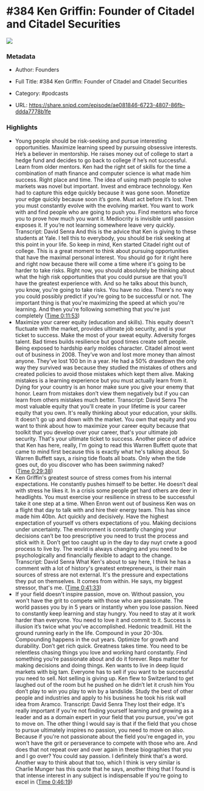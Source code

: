 # #384 Ken Griffin: Founder of Citadel and Citadel Securities

![](https://wsrv.nl/?url=https%3A%2F%2Fimage.simplecastcdn.com%2Fimages%2F6be45683-ba3d-4814-b870-8f3c8078f30b%2F98df74ec-9fae-423d-906a-b6118c773757%2F3000x3000%2Ffounders-20-thumbnail-203.jpg%3Faid%3Drss_feed&w=100&h=100)

### Metadata

- Author: Founders
- Full Title: #384 Ken Griffin: Founder of Citadel and Citadel Securities
- Category: #podcasts



- URL: https://share.snipd.com/episode/ae081846-6723-4807-86fb-ddda7778b1fe

### Highlights

- Young people should be risk-seeking and pursue interesting opportunities. Maximize learning speed by pursuing obsessive interests. He’s a believer in mentorship. He raises money out of college to start a hedge fund and decides to go back to college if he’s not successful. Learn from older mentors. Ken had the right set of skills for the time a combination of math finance and computer science is what made him success. Right place and time. The idea of using math people to solve markets was novel but important. Invest and embrace technology. Ken had to capture this edge quickly because it was gone soon. Monetize your edge quickly because soon it’s gone. Must act before it’s lost. Then you must constantly evolve with the evolving market. You want to work with and find people who are going to push you. Find mentors who force you to prove how much you want it. Mediocrity is invisible until passion exposes it. If you’re not learning somewhere leave very quickly.
  Transcript:
  David Senra
  And this is the advice that Ken is giving to these students at Yale. I tell this to everybody, you should be risk seeking at this point in your life. So keep in mind, Ken started Citadel right out of college. This is a great moment to think about pursuing opportunities that have the maximal personal interest. You should go for it right here and right now because there will come a time where it's going to be harder to take risks. Right now, you should absolutely be thinking about what the high risk opportunities that you could pursue are that you'll have the greatest experience with. And so he talks about this bunch, you know, you're going to take risks. You have no idea. There's no way you could possibly predict if you're going to be successful or not. The important thing is that you're maximizing the speed at which you're learning. And then you're following something that you're just completely ([Time 0:11:53](https://share.snipd.com/snip/5b2382fa-e0a9-48d6-a19c-d91a1afdcfdc))
- Maximize your career equity (education and skills). This equity doesn't fluctuate with the market, provides ultimate job security, and is your ticket to success. Make the most of your sweat equity. Adversity forges talent. Bad times builds resilience but good times create soft people. Being exposed to hardship early moldes character. Citadel almost went out of business in 2008. They’ve won and lost more money than almost anyone. They’ve lost 100 bn in a year. He had a 50% drawdown the only way they survived was because they studied the mistakes of others and created policies to avoid those mistakes which kept them alive. Making mistakes is a learning experience but you must actually learn from it. Dying for your country is an honor make sure you give your enemy that honor. Learn from mistakes don’t view them negatively but if you can learn from others mistakes much better.
  Transcript:
  David Senra
  The most valuable equity that you'll create in your lifetime is your career equity that you own. It's really thinking about your education, your skills. It doesn't go up and down with the market. You own that equity and you want to think about how to maximize your career equity because that toolkit that you develop over your career, that's your ultimate job security. That's your ultimate ticket to success. Another piece of advice that Ken has here, really, I'm going to read this Warren Buffett quote that came to mind first because this is exactly what he's talking about. So Warren Buffett says, a rising tide floats all boats. Only when the tide goes out, do you discover who has been swimming naked? ([Time 0:29:38](https://share.snipd.com/snip/3f4924ab-4ac7-4fcb-8312-a8331cb4600a))
- Ken Griffin's greatest source of stress comes from his internal expectations. He constantly pushes himself to be better. He doesn’t deal with stress he likes it. In a crisis some people get hard others are deer in headlights. You must exercise your resilience in stress to be successful take it one step at a time. When Enron went out of business Ken was on a flight that day to talk with and hire their energy team. This has since made him 40bn. Act quickly and decisively. Have the highest expectation of yourself vs others expectations of you. Making decisions under uncertainty. The environment is constantly changing your decisions can’t be too prescriptive you need to trust the process and stick with it. Don’t get too caught up in the day to day nuyt crwte a good process to live by. The world is always changing and you need to be psychologically and financially flexible to adapt to the change.
  Transcript:
  David Senra
  What Ken's about to say here, I think he has a comment with a lot of history's greatest entrepreneurs, is their main sources of stress are not external. It's the pressure and expectations they put on themselves. It comes from within. He says, my biggest stressor, that's me. ([Time 0:41:33](https://share.snipd.com/snip/92f28580-688a-49e4-b8bd-639e172d9ca4))
- If your field doesn't inspire passion, move on. Without passion, you won't have the grit to compete with those who are passionate. The world passes you by in 5 years or instantly when you lose passion. Need to constantly keep learning and stay hungry. You need to stay at it work harder than everyone. You need to love it and commit to it. Success is illusion it’s twice what you’ve accomplished. Hedonic treadmill. Hit the ground running early in the life. Compound in your 20-30s. Compounding happens in the out years. Optimize for growth and durability. Don’t get rich quick. Greatness takes time. You need to be relentless chasing things you love and working hard constantly. Find something you’re passionate about and do it forever. Reps matter for making decisions and doing things. Ken wants to live in deep liquid markets with big tam. Everyone has to sell if you want to be successful you need to sell. Not selling is giving up. Ken flew to Switzerland to get laughed out of the room but he pushed on he didn’t let it crush him You don’t play to win you play to win by a landslide. Study the best of other people and industries and apply to his business he took his risk wall idea from Aramco.
  Transcript:
  David Senra
  They lost their edge. It's really important if you're not finding yourself learning and growing as a leader and as a domain expert in your field that you pursue, you've got to move on. The other thing I would say is that if the field that you chose to pursue ultimately inspires no passion, you need to move on also. Because if you're not passionate about the field you're engaged in, you won't have the grit or perseverance to compete with those who are. And does that not repeat over and over again in these biographies that you and I go over? You could say passion. I definitely think that's a word. Another way to think about that too, which I think is very similar is Charlie Munger has this quote that he says, another thing that I found is that intense interest in any subject is indispensable If you're going to excel in ([Time 0:46:19](https://share.snipd.com/snip/5ecba772-1f8b-402c-8be9-2953b3080c87))

